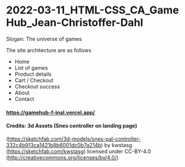 # 2022-03-11_HTML-CSS_CA_Game Hub_Jean-Christoffer-Dahl


Slogan: The universe of games

The site architecture are as follows<br>
- Home 
- List of games 
- Product details 
- Cart / Checkout 
- Checkout success 
- About
- Contact
#### https://gamehub-f-inal.vercel.app/
#### Credits: 3d Assets (Snes controller on landing page)
(https://sketchfab.com/3d-models/snes-pal-controller-332c4b913ca1421b8b6001dc0b7a214b) by kwstasg (https://sketchfab.com/kwstasg) licensed under CC-BY-4.0 (http://creativecommons.org/licenses/by/4.0/)
